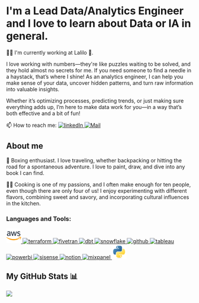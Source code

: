 # I'm a Lead Data/Analytics Engineer and I love to learn about Data or IA in general.
🧑‍💻 I'm currently working at Lalilo 📖.

I love working with numbers—they're like puzzles waiting to be solved, and they hold almost no secrets for me. 
If you need someone to find a needle in a haystack, that’s where I shine!
As an analytics engineer, I can help you make sense of your data, uncover hidden patterns, and turn raw information into valuable insights. 

Whether it’s optimizing processes, predicting trends, or just making sure everything adds up, I’m here to make data work for you—in a way that’s both effective and a bit of fun!

📫 How to reach me:
<a href="https://www.linkedin.com/in/kng07/" target="_blank" rel="noreferrer"> <img src="https://www.vectorlogo.zone/logos/linkedin/linkedin-icon.svg" alt="linkedIn" width="40" height="40"/> </a> <a href="mailto:nguyen.kim0781@gmail.com" target="_blank" rel="noreferrer"> <img src="https://cdn0.iconfinder.com/data/icons/apple-apps/100/Apple_Mail-512.png" alt="Mail" width="42" height="42"/> </a> </p>
 

## About me
🥊 Boxing enthusiast.
I love traveling, whether backpacking or hitting the road for a spontaneous adventure.
I love to paint, draw, and dive into any book I can find.

🧑‍🍳 Cooking is one of my passions, and I often make enough for ten people, even though there are only four of us! I enjoy experimenting with different flavors, combining sweet and savory, and incorporating cultural influences in the kitchen.

<h3 align="left">Languages and Tools:</h3>
<p align="left"> 
  <a href="https://aws.amazon.com" target="_blank" rel="noreferrer"> 
    <img src="https://raw.githubusercontent.com/devicons/devicon/master/icons/amazonwebservices/amazonwebservices-original-wordmark.svg" alt="aws" width="40" height="40"/> 
  </a>
  <a href="https://www.terraform.io/" target="_blank" rel="noreferrer"> 
    <img src="https://www.vectorlogo.zone/logos/terraformio/terraformio-icon.svg" alt="terraform" width="40" height="40"/> 
  </a>
 <a href="https://fivetran.com" target="_blank" rel="noreferrer"> 
    <img src="https://www.vectorlogo.zone/logos/fivetran/fivetran-icon.svg" alt="fivetran" width="40" height="40"/> 
  </a>
  <a href="https://www.getdbt.com" target="_blank" rel="noreferrer"> 
    <img src="https://seeklogo.com/images/D/dbt-logo-500AB0BAA7-seeklogo.com.png" alt="dbt" width="40" height="40"/> 
  </a>
  <a href="https://www.snowflake.com" target="_blank" rel="noreferrer"> 
    <img src="https://www.vectorlogo.zone/logos/snowflake/snowflake-icon.svg" alt="snowflake" width="40" height="40"/> 
  </a>
  <a href="https://github.com" target="_blank" rel="noreferrer"> 
    <img src="https://www.vectorlogo.zone/logos/github/github-icon.svg" alt="github" width="40" height="40"/> 
  </a>
 <a href="https://www.tableau.com" target="_blank" rel="noreferrer"> 
    <img src="https://github.com/gilbarbara/logos/blob/main/logos/tableau-icon.svg" alt="tableau" width="40" height="40"/> 
  </a>
  <a href="https://powerbi.microsoft.com" target="_blank" rel="noreferrer"> 
    <img src="https://upload.wikimedia.org/wikipedia/commons/c/cf/New_Power_BI_Logo.svg" alt="powerbi" width="40" height="40"/> 
  </a>
  <a href="https://www.sisense.com" target="_blank" rel="noreferrer"> 
    <img src="https://upload.wikimedia.org/wikipedia/commons/8/8f/Sisense_Logo.svg" alt="sisense" width="40" height="40"/> 
  </a>
  <a href="https://www.notion.so" target="_blank" rel="noreferrer"> 
    <img src="https://upload.wikimedia.org/wikipedia/commons/4/45/Notion_app_logo.png" alt="notion" width="40" height="40"/> 
  </a>
  <a href="https://mixpanel.com" target="_blank" rel="noreferrer"> 
    <img src="https://github.com/gilbarbara/logos/blob/main/logos/mixpanel.svg" alt="mixpanel" width="40" height="40"/> 
  </a>
  <a href="https://www.python.org" target="_blank" rel="noreferrer"> 
    <img src="https://raw.githubusercontent.com/devicons/devicon/master/icons/python/python-original.svg" alt="python" width="40" height="40"/> 
  </a>
</p>


## My GitHub Stats 📊
<a href="https://github.com/kimLalilo/github-readme-stats">
  <img align="left" src="https://github-readme-stats.vercel.app/api?username=kimLalilo&count_private=true&show_icons=true&theme=radical" />
</a>


